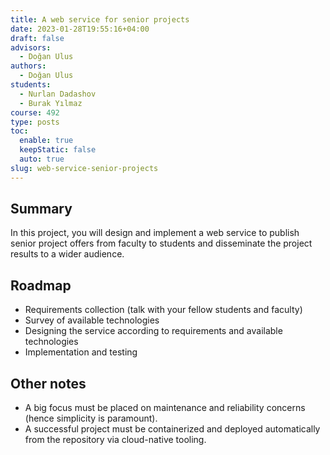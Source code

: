 ```yaml
---
title: A web service for senior projects
date: 2023-01-28T19:55:16+04:00
draft: false
advisors:
  - Doğan Ulus
authors:
  - Doğan Ulus
students:
  - Nurlan Dadashov
  - Burak Yılmaz
course: 492
type: posts
toc:
  enable: true
  keepStatic: false
  auto: true
slug: web-service-senior-projects
---
```

## Summary
In this project, you will design and implement a web service to publish senior project offers from faculty to students and disseminate the project results to a wider audience.

## Roadmap
- Requirements collection (talk with your fellow students and faculty)
- Survey of available technologies
- Designing the service according to requirements and available technologies
- Implementation and testing

## Other notes
- A big focus must be placed on maintenance and reliability concerns (hence simplicity is paramount).
- A successful project must be containerized and deployed automatically from the repository via cloud-native tooling.